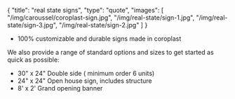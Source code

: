 {
  "title": "real state signs",
  "type": "quote",
  "images": [ 
    "/img/caroussel/coroplast-sign.jpg",
    "/img/real-state/sign-1.jpg",
    "/img/real-state/sign-3.jpg",
    "/img/real-state/sign-2.jpg"
  ]
}

* 100% customizable and durable signs made in coroplast

We also provide a range of standard options and sizes to get started as quick as possible:

* 30" x 24" Double side ( minimum order 6 units)
* 24"  x 24" Open house sign, includes structure
* 8' x 2' Grand opening banner

